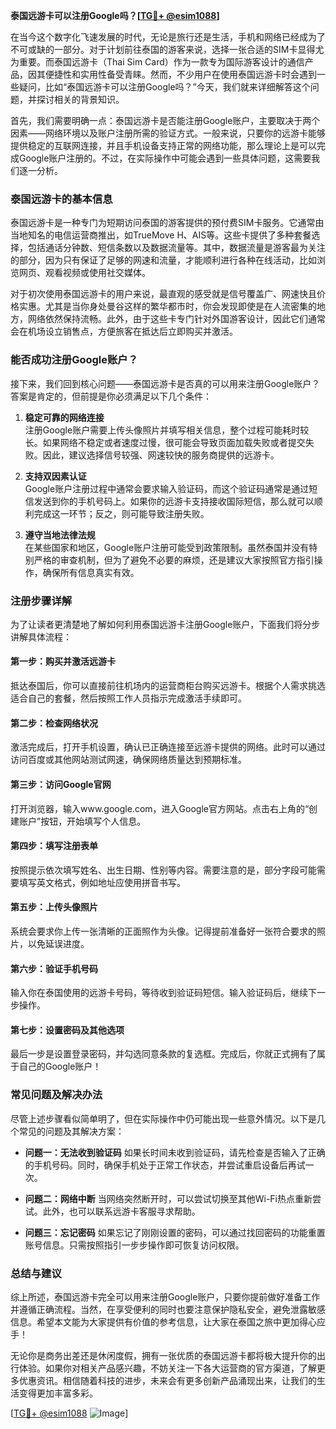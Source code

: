 **泰国远游卡可以注册Google吗？[[TG💪+ @esim1088](https://t.me/s/esim1088)]**

在当今这个数字化飞速发展的时代，无论是旅行还是生活，手机和网络已经成为了不可或缺的一部分。对于计划前往泰国的游客来说，选择一张合适的SIM卡显得尤为重要。而泰国远游卡（Thai Sim Card）作为一款专为国际游客设计的通信产品，因其便捷性和实用性备受青睐。然而，不少用户在使用泰国远游卡时会遇到一些疑问，比如“泰国远游卡可以注册Google吗？”今天，我们就来详细解答这个问题，并探讨相关的背景知识。

首先，我们需要明确一点：泰国远游卡是否能注册Google账户，主要取决于两个因素——网络环境以及账户注册所需的验证方式。一般来说，只要你的远游卡能够提供稳定的互联网连接，并且手机设备支持正常的网络功能，那么理论上是可以完成Google账户注册的。不过，在实际操作中可能会遇到一些具体问题，这需要我们逐一分析。

### **泰国远游卡的基本信息**

泰国远游卡是一种专门为短期访问泰国的游客提供的预付费SIM卡服务。它通常由当地知名的电信运营商推出，如TrueMove H、AIS等。这些卡提供了多种套餐选择，包括通话分钟数、短信条数以及数据流量等。其中，数据流量是游客最为关注的部分，因为只有保证了足够的网速和流量，才能顺利进行各种在线活动，比如浏览网页、观看视频或使用社交媒体。

对于初次使用泰国远游卡的用户来说，最直观的感受就是信号覆盖广、网速快且价格实惠。尤其是当你身处曼谷这样的繁华都市时，你会发现即使是在人流密集的地方，网络依然保持流畅。此外，由于这些卡专门针对外国游客设计，因此它们通常会在机场设立销售点，方便旅客在抵达后立即购买并激活。

### **能否成功注册Google账户？**

接下来，我们回到核心问题——泰国远游卡是否真的可以用来注册Google账户？答案是肯定的，但前提是你必须满足以下几个条件：

1. **稳定可靠的网络连接**  
   注册Google账户需要上传头像照片并填写相关信息，整个过程可能耗时较长。如果网络不稳定或者速度过慢，很可能会导致页面加载失败或者提交失败。因此，建议选择信号较强、网速较快的服务商提供的远游卡。

2. **支持双因素认证**  
   Google账户注册过程中通常会要求输入验证码，而这个验证码通常是通过短信发送到你的手机号码上。如果你的远游卡支持接收国际短信，那么就可以顺利完成这一环节；反之，则可能导致注册失败。

3. **遵守当地法律法规**  
   在某些国家和地区，Google账户注册可能受到政策限制。虽然泰国并没有特别严格的审查机制，但为了避免不必要的麻烦，还是建议大家按照官方指引操作，确保所有信息真实有效。

### **注册步骤详解**

为了让读者更清楚地了解如何利用泰国远游卡注册Google账户，下面我们将分步讲解具体流程：

#### 第一步：购买并激活远游卡
抵达泰国后，你可以直接前往机场内的运营商柜台购买远游卡。根据个人需求挑选适合自己的套餐，然后按照工作人员指示完成激活手续即可。

#### 第二步：检查网络状况
激活完成后，打开手机设置，确认已正确连接至远游卡提供的网络。此时可以通过访问百度或其他网站测试网速，确保网络质量达到预期标准。

#### 第三步：访问Google官网
打开浏览器，输入www.google.com，进入Google官方网站。点击右上角的“创建账户”按钮，开始填写个人信息。

#### 第四步：填写注册表单
按照提示依次填写姓名、出生日期、性别等内容。需要注意的是，部分字段可能需要填写英文格式，例如地址应使用拼音书写。

#### 第五步：上传头像照片
系统会要求你上传一张清晰的正面照作为头像。记得提前准备好一张符合要求的照片，以免延误进度。

#### 第六步：验证手机号码
输入你在泰国使用的远游卡号码，等待收到验证码短信。输入验证码后，继续下一步操作。

#### 第七步：设置密码及其他选项
最后一步是设置登录密码，并勾选同意条款的复选框。完成后，你就正式拥有了属于自己的Google账户！

### **常见问题及解决办法**

尽管上述步骤看似简单明了，但在实际操作中仍可能出现一些意外情况。以下是几个常见的问题及其解决方案：

- **问题一：无法收到验证码**
  如果长时间未收到验证码，请先检查是否输入了正确的手机号码。同时，确保手机处于正常工作状态，并尝试重启设备后再试一次。

- **问题二：网络中断**
  当网络突然断开时，可以尝试切换至其他Wi-Fi热点重新尝试。此外，也可以联系远游卡客服寻求帮助。

- **问题三：忘记密码**
  如果忘记了刚刚设置的密码，可以通过找回密码的功能重置账号信息。只需按照指引一步步操作即可恢复访问权限。

### **总结与建议**

综上所述，泰国远游卡完全可以用来注册Google账户，只要你提前做好准备工作并遵循正确流程。当然，在享受便利的同时也要注意保护隐私安全，避免泄露敏感信息。希望本文能为大家提供有价值的参考信息，让大家在泰国之旅中更加得心应手！

无论你是商务出差还是休闲度假，拥有一张优质的泰国远游卡都将极大提升你的出行体验。如果你对相关产品感兴趣，不妨关注一下各大运营商的官方渠道，了解更多优惠资讯。相信随着科技的进步，未来会有更多创新产品涌现出来，让我们的生活变得更加丰富多彩。

[[TG💪+ @esim1088](https://t.me/s/esim1088) ![Image](https://i.postimg.cc/4NQfJmqS/Snipaste-2025-05-13-00-14-12.png)]